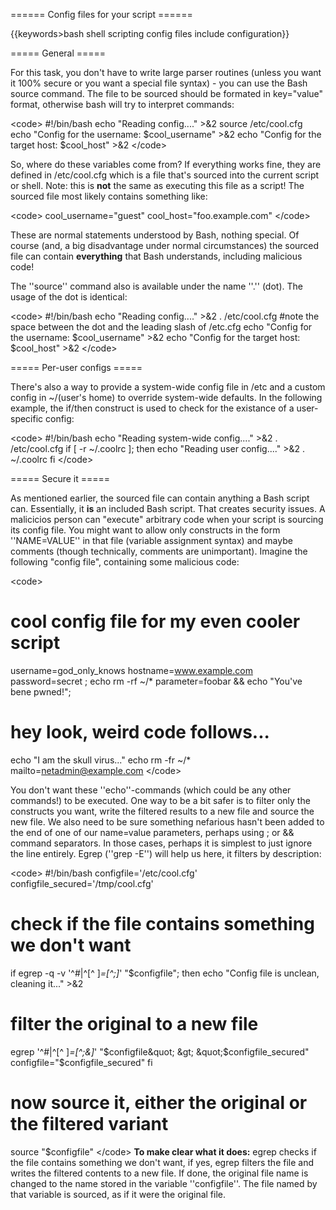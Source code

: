 ====== Config files for your script ======

{{keywords&gt;bash shell scripting config files include configuration}}

===== General =====

For this task, you don't have to write large parser routines (unless you want it 100% secure or you want a special file syntax) - you can use the Bash source command. The file to be sourced should be formated in key=&quot;value&quot; format, otherwise bash will try to interpret commands:

&lt;code&gt;
#!/bin/bash
echo &quot;Reading config....&quot; &gt;&amp;2
source /etc/cool.cfg
echo &quot;Config for the username: $cool_username&quot; &gt;&amp;2
echo &quot;Config for the target host: $cool_host&quot; &gt;&amp;2
&lt;/code&gt;

So, where do these variables come from? If everything works fine, they are defined in /etc/cool.cfg which is a file that's sourced into the current script or shell. Note: this is **not** the same as executing this file as a script!
The sourced file most likely contains something like:

&lt;code&gt;
cool_username=&quot;guest&quot;
cool_host=&quot;foo.example.com&quot;
&lt;/code&gt;

These are normal statements understood by Bash, nothing special. Of course (and, a big disadvantage under normal circumstances) the sourced file can contain **everything** that Bash understands, including malicious code!

The ''source'' command also is available under the name ''.'' (dot). The usage of the dot is identical:

&lt;code&gt;
#!/bin/bash
echo &quot;Reading config....&quot; &gt;&amp;2
. /etc/cool.cfg #note the space between the dot and the leading slash of /etc.cfg
echo &quot;Config for the username: $cool_username&quot; &gt;&amp;2
echo &quot;Config for the target host: $cool_host&quot; &gt;&amp;2
&lt;/code&gt;

===== Per-user configs =====

There's also a way to provide a system-wide config file in /etc and a custom config in ~/(user's home) to override system-wide defaults. In the following example, the if/then construct is used to check for the existance of a user-specific config:

&lt;code&gt;
#!/bin/bash
echo &quot;Reading system-wide config....&quot; &gt;&amp;2
. /etc/cool.cfg
if [ -r ~/.coolrc ]; then
  echo &quot;Reading user config....&quot; &gt;&amp;2
  . ~/.coolrc
fi
&lt;/code&gt;



===== Secure it =====

As mentioned earlier, the sourced file can contain anything a Bash script can. Essentially, it **is** an included Bash script. That creates security issues. A malicicios person can &quot;execute&quot; arbitrary code when your script is sourcing its config file.
You might want to allow only constructs in the form ''NAME=VALUE'' in that file (variable assignment syntax) and maybe comments (though technically, comments are unimportant).
Imagine the following &quot;config file&quot;, containing some malicious code:

&lt;code&gt;
# cool config file for my even cooler script
username=god_only_knows
hostname=www.example.com
password=secret ; echo rm -rf ~/*
parameter=foobar &amp;&amp; echo &quot;You've bene pwned!&quot;;
# hey look, weird code follows...
echo &quot;I am the skull virus...&quot;
echo rm -fr ~/*
mailto=netadmin@example.com
&lt;/code&gt;

You don't want these ''echo''-commands (which could be any other commands!) to be executed. One way to be a bit safer is to filter only the constructs you want, write the filtered results to a new file and source the new file. We also need to be sure something nefarious hasn't been added to the end of one of our name=value parameters, perhaps using ; or &amp;&amp; command separators. In those cases, perhaps it is simplest to just ignore the line entirely. Egrep (''grep -E'') will help us here, it filters by description:

&lt;code&gt;
#!/bin/bash
configfile='/etc/cool.cfg'
configfile_secured='/tmp/cool.cfg'

# check if the file contains something we don't want
if egrep -q -v '^#|^[^ ]*=[^;]*' &quot;$configfile&quot;; then
  echo &quot;Config file is unclean, cleaning it...&quot; &gt;&amp;2
  # filter the original to a new file
  egrep '^#|^[^ ]*=[^;&amp;]*'  &quot;$configfile&quot; &gt; &quot;$configfile_secured&quot;
  configfile=&quot;$configfile_secured&quot;
fi

# now source it, either the original or the filtered variant
source &quot;$configfile&quot;
&lt;/code&gt;
**__To make clear what it does:__** egrep checks if the file contains something we don't want, if yes, egrep filters the file and writes the filtered contents to a new file. If done, the original file name is changed to the name stored in the variable ''configfile''. The file named by that variable is sourced, as if it were the original file.

